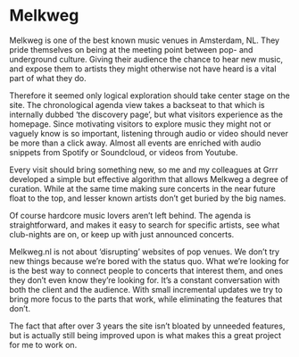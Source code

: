 # Melkweg

Melkweg is one of the best known music venues in Amsterdam, NL. They pride themselves on being at the meeting point between pop- and underground culture. Giving their audience the chance to hear new music, and expose them to artists they might otherwise not have heard is a vital part of what they do.

Therefore it seemed only logical exploration should take center stage on the site. The chronological agenda view takes a backseat to that which is internally dubbed ‘the discovery page’, but what visitors experience as the homepage. Since motivating visitors to explore music they might not or vaguely know is so important, listening through audio or video should never be more than a click away. Almost all events are enriched with audio snippets from Spotify or Soundcloud, or videos from Youtube.

Every visit should bring something new, so me and my colleagues at Grrr developed a simple but effective algorithm that allows Melkweg a degree of curation. While at the same time making sure concerts in the near future float to the top, and lesser known artists don’t get buried by the big names.

Of course hardcore music lovers aren’t left behind. The agenda is straightforward, and makes it easy to search for specific artists, see what club-nights are on, or keep up with just announced concerts.

Melkweg.nl is not about ‘disrupting’ websites of pop venues. We don’t try new things because we’re bored with the status quo. What we’re looking for is the best way to connect people to concerts that interest them, and ones they don’t even know they’re looking for. It’s a constant conversation with both the client and the audience. With small incremental updates we try to bring more focus to the parts that work, while eliminating the features that don’t.

The fact that after over 3 years the site isn’t bloated by unneeded features, but is actually still being improved upon is what makes this a great project for me to work on.

